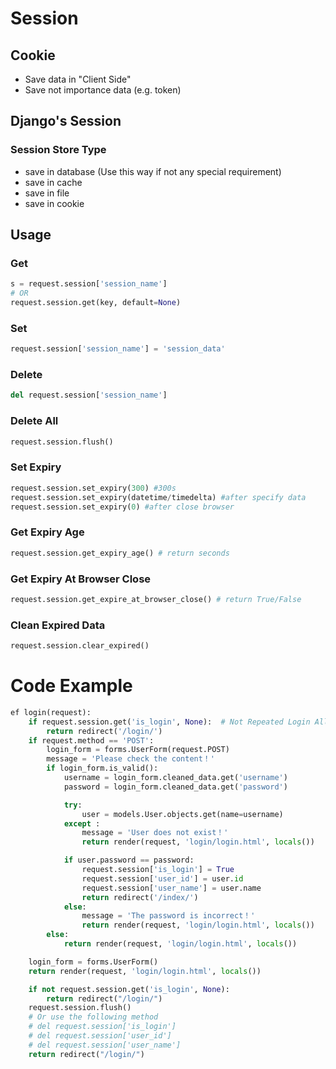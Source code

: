 # Session

## Cookie
- Save data in "Client Side"
- Save not importance data (e.g. token)

## Django's Session
### Session Store Type
- save in database (Use this way if not any special requirement)
- save in cache
- save in file
- save in cookie

## Usage
### Get
```python
s = request.session['session_name']
# OR
request.session.get(key, default=None)
```
### Set
```python
request.session['session_name'] = 'session_data'
```
### Delete
```python
del request.session['session_name']
```
### Delete All
```python
request.session.flush()
```
### Set Expiry
```python
request.session.set_expiry(300) #300s
request.session.set_expiry(datetime/timedelta) #after specify data
request.session.set_expiry(0) #after close browser
```
### Get Expiry Age
```python
request.session.get_expiry_age() # return seconds
```
### Get Expiry At Browser Close
```python
request.session.get_expire_at_browser_close() # return True/False
```
### Clean Expired Data
```python
request.session.clear_expired()
```

# Code Example
```python
ef login(request):
    if request.session.get('is_login', None):  # Not Repeated Login Allow
        return redirect('/login/')
    if request.method == 'POST':
        login_form = forms.UserForm(request.POST)
        message = 'Please check the content！'
        if login_form.is_valid():
            username = login_form.cleaned_data.get('username')
            password = login_form.cleaned_data.get('password')

            try:
                user = models.User.objects.get(name=username)
            except :
                message = 'User does not exist！'
                return render(request, 'login/login.html', locals())

            if user.password == password:
                request.session['is_login'] = True
                request.session['user_id'] = user.id
                request.session['user_name'] = user.name
                return redirect('/index/')
            else:
                message = 'The password is incorrect！'
                return render(request, 'login/login.html', locals())
        else:
            return render(request, 'login/login.html', locals())

    login_form = forms.UserForm()
    return render(request, 'login/login.html', locals())
```

```python
    if not request.session.get('is_login', None):
        return redirect("/login/")
    request.session.flush()
    # Or use the following method
    # del request.session['is_login']
    # del request.session['user_id']
    # del request.session['user_name']
    return redirect("/login/")
```